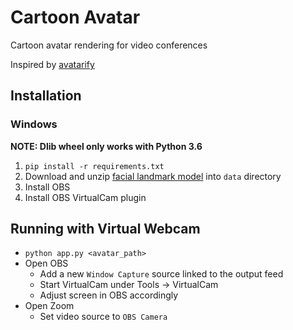 # Cartoon Avatar

Cartoon avatar rendering for video conferences

Inspired by [avatarify](https://github.com/alievk/avatarify)

## Installation

### Windows
**NOTE: Dlib wheel only works with Python 3.6**
  1. `pip install -r requirements.txt`
  2. Download and unzip [facial landmark model](https://github.com/davisking/dlib-models/blob/master/shape_predictor_68_face_landmarks.dat.bz2) into `data` directory
  3. Install OBS
  4. Install OBS VirtualCam plugin
  
## Running with Virtual Webcam
  - `python app.py <avatar_path>`
  - Open OBS
    - Add a new `Window Capture` source linked to the output feed
    - Start VirtualCam under Tools -> VirtualCam
    - Adjust screen in OBS accordingly
  - Open Zoom
    - Set video source to `OBS Camera`